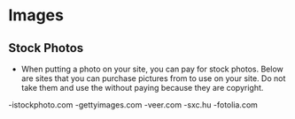 # Images

## Stock Photos

* When putting a photo on your site, you can pay for stock photos.  Below are sites that you can purchase pictures from to use on your site.  Do not take them and use the without paying because they are copyright.

-istockphoto.com
-gettyimages.com
-veer.com
-sxc.hu
-fotolia.com

